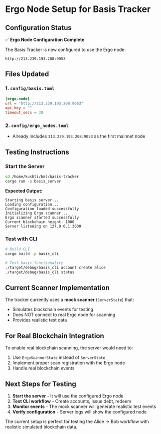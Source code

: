 # Ergo Node Setup for Basis Tracker

## Configuration Status

✅ **Ergo Node Configuration Complete**

The Basis Tracker is now configured to use the Ergo node:
```
http://213.239.193.208:9053
```

## Files Updated

### 1. `config/basis.toml`
```toml
[ergo.node]
url = "http://213.239.193.208:9053"
api_key = ""
timeout_secs = 30
```

### 2. `config/ergo_nodes.toml`
- Already includes `213.239.193.208:9053` as the first mainnet node

## Testing Instructions

### Start the Server
```bash
cd /home/kushti/bml/basis-tracker
cargo run -p basis_server
```

**Expected Output:**
```
Starting basis server...
Loading configuration...
Configuration loaded successfully
Initializing Ergo scanner...
Ergo scanner started successfully
Current blockchain height: 1000
Server listening on 127.0.0.1:3000
```

### Test with CLI
```bash
# Build CLI
cargo build -p basis_cli

# Test basic functionality
./target/debug/basis_cli account create alice
./target/debug/basis_cli status
```

## Current Scanner Implementation

The tracker currently uses a **mock scanner** (`ServerState`) that:
- Simulates blockchain events for testing
- Does NOT connect to real Ergo node for scanning
- Provides realistic test data

## For Real Blockchain Integration

To enable real blockchain scanning, the server would need to:
1. Use `ErgoScannerState` instead of `ServerState`
2. Implement proper scan registration with the Ergo node
3. Handle real blockchain events

## Next Steps for Testing

1. **Start the server** - It will use the configured Ergo node
2. **Test CLI workflow** - Create accounts, issue debt, redeem
3. **Monitor events** - The mock scanner will generate realistic test events
4. **Verify configuration** - Server logs will show the configured node

The current setup is perfect for testing the Alice → Bob workflow with realistic simulated blockchain data.